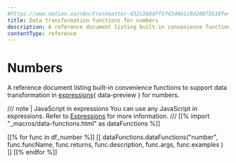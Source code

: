 ```yaml
---
#https://www.notion.so/n8n/Frontmatter-432c2b8dff1f43d4b1c8d20075510fe4
title: Data transformation functions for numbers
description: A reference document listing built-in convenience functions to support data transformation in expressions for numbers.
contentType: reference
---
```


# Numbers

A reference document listing built-in convenience functions to support data transformation in [expressions](/glossary.md#expression-n8n){ data-preview } for numbers.

/// note | JavaScript in expressions
You can use any JavaScript in expressions. Refer to [Expressions](/code/expressions.md) for more information.
///
[[% import "_macros/data-functions.html" as dataFunctions %]]

[[% for func in df_number %]]
[[ dataFunctions.dataFunctions("number", func.funcName, func.returns, func.description, func.args, func.examples ) ]]
[[% endfor %]]
